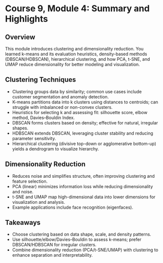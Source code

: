 # Course 9, Module 4: Summary and Highlights

## Overview
This module introduces clustering and dimensionality reduction. You learned k-means and its evaluation heuristics, density-based methods (DBSCAN/HDBSCAN), hierarchical clustering, and how PCA, t-SNE, and UMAP reduce dimensionality for better modeling and visualization.

## Clustering Techniques
- Clustering groups data by similarity; common use cases include customer segmentation and anomaly detection.
- K-means partitions data into k clusters using distances to centroids; can struggle with imbalanced or non-convex clusters.
- Heuristics for selecting k and assessing fit: silhouette score, elbow method, Davies–Bouldin Index.
- DBSCAN forms clusters based on density; effective for natural, irregular shapes.
- HDBSCAN extends DBSCAN, leveraging cluster stability and reducing parameter sensitivity.
- Hierarchical clustering (divisive top-down or agglomerative bottom-up) yields a dendrogram to visualize hierarchy.

## Dimensionality Reduction
- Reduces noise and simplifies structure, often improving clustering and feature selection.
- PCA (linear) minimizes information loss while reducing dimensionality and noise.
- t-SNE and UMAP map high-dimensional data into lower dimensions for visualization and analysis.
- Example applications include face recognition (eigenfaces).

## Takeaways
- Choose clustering based on data shape, scale, and density patterns.
- Use silhouette/elbow/Davies–Bouldin to assess k-means; prefer DBSCAN/HDBSCAN for irregular clusters.
- Combine dimensionality reduction (PCA/t-SNE/UMAP) with clustering to enhance separation and interpretability.

